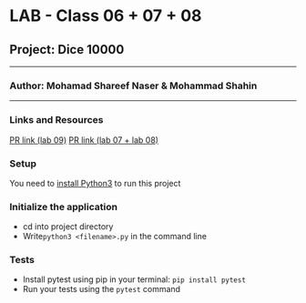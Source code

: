 # LAB - Class 06 + 07 + 08

## Project: Dice 10000
---
### Author: Mohamad Shareef Naser & Mohammad Shahin
---
### Links and Resources
[PR link (lab 09)](https://github.com/mshnas9/Ten-Thousand/pull/7)
[PR link (lab 07 + lab 08)](https://github.com/mshnas9/Ten-Thousand/pull/6)

### Setup
You need to [install Python3](https://wsvincent.com/install-python/#install-python-on-linux) to run this project

### Initialize the application
- cd into project directory
- Write`python3 <filename>.py` in the command line

### Tests

- Install pytest using pip in your terminal: `pip install pytest`
- Run your tests using the `pytest` command